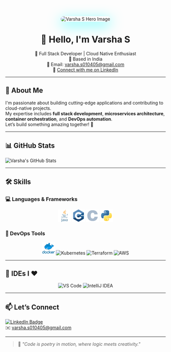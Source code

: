 <p align="center">
  <img src="https://raw.githubusercontent.com/Varsha-vk-05/Varsha-vk-05/main/ChatGPT%20Image%20Sep%2013%2C%202025%2C%2003_27_32%20PM.png" alt="Varsha S Hero Image" width="700" style="border-radius: 20px; box-shadow: 0 10px 40px rgba(0, 255, 255, 0.7);" />
</p>

<h1 align="center">👋 Hello, I'm Varsha S</h1>

<p align="center">
  🌟 Full Stack Developer | Cloud Native Enthusiast <br/>
  📍 Based in India <br/>
  📧 Email: <a href="mailto:varsha.s010405@gmail.com">varsha.s010405@gmail.com</a> <br/>
  🔗 <a href="https://www.linkedin.com/in/varsha-s-a26a46339/" target="_blank">Connect with me on LinkedIn</a>
</p>

---

## 🚀 About Me
I'm passionate about building cutting-edge applications and contributing to cloud-native projects.  
My expertise includes **full stack development**, **microservices architecture**, **container orchestration**, and **DevOps automation**.  
Let’s build something amazing together! 🚀

---

## 📊 GitHub Stats

![Varsha's GitHub Stats](https://github-readme-stats.vercel.app/api?username=Varsha-vk-05&show_icons=true&theme=radical&hide_title=true)

---

## 🛠️ Skills

### 💻 Languages & Frameworks
<p align="center">
  <img src="https://raw.githubusercontent.com/github/explore/80688e429a7d4ef2fca1e82350fe8e3517d3494d/topics/java/java.png" alt="Java" width="40" height="40"/>
  <img src="https://raw.githubusercontent.com/github/explore/80688e429a7d4ef2fca1e82350fe8e3517d3494d/topics/cpp/cpp.png" alt="C++" width="40" height="40"/>
  <img src="https://raw.githubusercontent.com/github/explore/80688e429a7d4ef2fca1e82350fe8e3517d3494d/topics/c/c.png" alt="C" width="40" height="40"/>
  <img src="https://raw.githubusercontent.com/github/explore/80688e429a7d4ef2fca1e82350fe8e3517d3494d/topics/python/python.png" alt="Python" width="40" height="40"/>
</p>

### 🚀 DevOps Tools
<p align="center">
  <img src="https://raw.githubusercontent.com/github/explore/85cceaeeaf993ca35664dc37ea24f9237fbbfc14/topics/docker/docker.png" alt="Docker" width="40" height="40"/>
  <img src="https://www.vectorlogo.zone/logos/kubernetes/kubernetes-icon.svg" alt="Kubernetes" width="40" height="40"/>
  <img src="https://www.vectorlogo.zone/logos/terraformio/terraformio-icon.svg" alt="Terraform" width="40" height="40"/>
  <img src="https://www.vectorlogo.zone/logos/amazon_aws/amazon_aws-icon.svg" alt="AWS" width="40" height="40"/>
</p>

---

## 🧰 IDEs I ❤️
<p align="center">
  <img src="https://www.vectorlogo.zone/logos/visualstudio_code/visualstudio_code-icon.svg" alt="VS Code" width="40" height="40"/>
  <img src="https://cdn.worldvectorlogo.com/logos/intellij-idea-1.svg" alt="IntelliJ IDEA" width="40" height="40"/>
</p>

---

## 📫 Let’s Connect

[![LinkedIn Badge](https://img.shields.io/badge/LinkedIn-Connect-blue?style=for-the-badge&logo=linkedin)](https://www.linkedin.com/in/varsha-s-a26a46339/?utm_source=share&utm_campaign=share_via&utm_content=profile&utm_medium=android_app)  
✉️ varsha.s010405@gmail.com

---

> 🚀 *"Code is poetry in motion, where logic meets creativity."*

